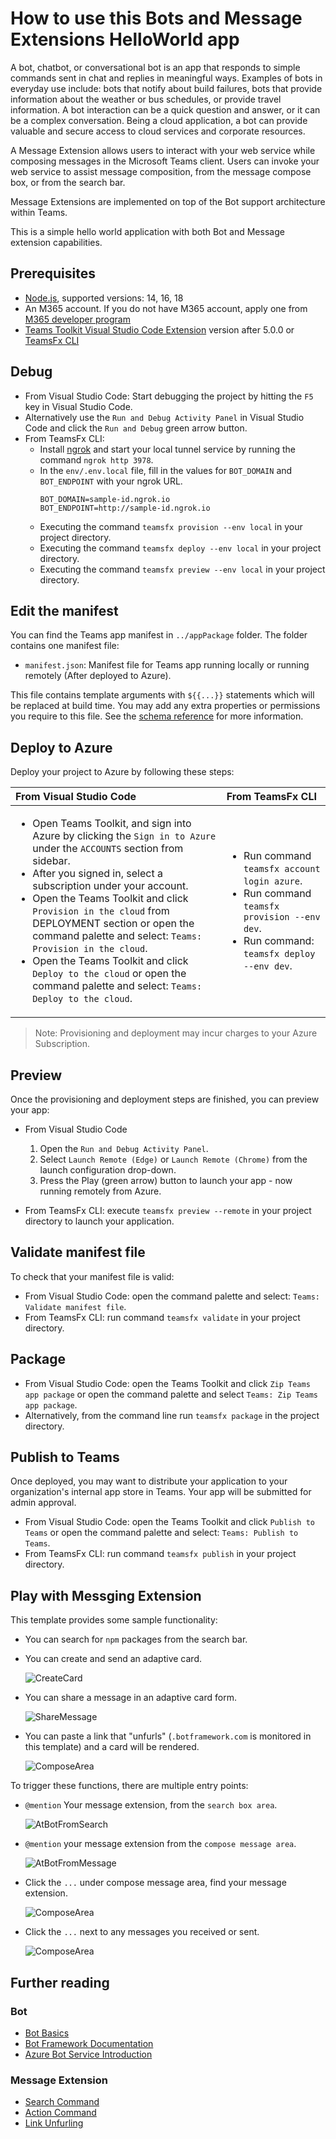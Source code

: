 # How to use this Bots and Message Extensions HelloWorld app

A bot, chatbot, or conversational bot is an app that responds to simple commands sent in chat and replies in meaningful ways. Examples of bots in everyday use include: bots that notify about build failures, bots that provide information about the weather or bus schedules, or provide travel information. A bot interaction can be a quick question and answer, or it can be a complex conversation. Being a cloud application, a bot can provide valuable and secure access to cloud services and corporate resources.

A Message Extension allows users to interact with your web service while composing messages in the Microsoft Teams client. Users can invoke your web service to assist message composition, from the message compose box, or from the search bar.

Message Extensions are implemented on top of the Bot support architecture within Teams.

This is a simple hello world application with both Bot and Message extension capabilities.

## Prerequisites

- [Node.js](https://nodejs.org/), supported versions: 14, 16, 18
- An M365 account. If you do not have M365 account, apply one from [M365 developer program](https://developer.microsoft.com/en-us/microsoft-365/dev-program)
- [Teams Toolkit Visual Studio Code Extension](https://aka.ms/teams-toolkit) version after 5.0.0 or [TeamsFx CLI](https://aka.ms/teamsfx-cli)

## Debug

- From Visual Studio Code: Start debugging the project by hitting the `F5` key in Visual Studio Code.
- Alternatively use the `Run and Debug Activity Panel` in Visual Studio Code and click the `Run and Debug` green arrow button.
- From TeamsFx CLI: 
  - Install [ngrok](https://ngrok.com/download) and start your local tunnel service by running the command `ngrok http 3978`.
  - In the `env/.env.local` file, fill in the values for `BOT_DOMAIN` and `BOT_ENDPOINT` with your ngrok URL.
    ```
    BOT_DOMAIN=sample-id.ngrok.io
    BOT_ENDPOINT=http://sample-id.ngrok.io
    ```
  - Executing the command `teamsfx provision --env local` in your project directory.
  - Executing the command `teamsfx deploy --env local` in your project directory.
  - Executing the command `teamsfx preview --env local` in your project directory.

## Edit the manifest

You can find the Teams app manifest in `../appPackage` folder. The folder contains one manifest file:
* `manifest.json`: Manifest file for Teams app running locally or running remotely (After deployed to Azure).

This file contains template arguments with `${{...}}` statements which will be replaced at build time. You may add any extra properties or permissions you require to this file. See the [schema reference](https://docs.microsoft.com/en-us/microsoftteams/platform/resources/schema/manifest-schema) for more information.

## Deploy to Azure

Deploy your project to Azure by following these steps:

| From Visual Studio Code                                                                                                                                                                                                                                                                                                                                                  | From TeamsFx CLI                                                                                                                                                                                                                    |
| :----------------------------------------------------------------------------------------------------------------------------------------------------------------------------------------------------------------------------------------------------------------------------------------------------------------------------------------------------------------------- | :---------------------------------------------------------------------------------------------------------------------------------------------------------------------------------------------------------------------------------- |
| <ul><li>Open Teams Toolkit, and sign into Azure by clicking the `Sign in to Azure` under the `ACCOUNTS` section from sidebar.</li> <li>After you signed in, select a subscription under your account.</li><li>Open the Teams Toolkit and click `Provision in the cloud` from DEPLOYMENT section or open the command palette and select: `Teams: Provision in the cloud`.</li><li>Open the Teams Toolkit and click `Deploy to the cloud` or open the command palette and select: `Teams: Deploy to the cloud`.</li></ul> | <ul> <li>Run command `teamsfx account login azure`.</li> <li>Run command `teamsfx provision --env dev`.</li> <li>Run command: `teamsfx deploy --env dev`. </li></ul> |

> Note: Provisioning and deployment may incur charges to your Azure Subscription.

## Preview

Once the provisioning and deployment steps are finished, you can preview your app:

- From Visual Studio Code

  1. Open the `Run and Debug Activity Panel`.
  1. Select `Launch Remote (Edge)` or `Launch Remote (Chrome)` from the launch configuration drop-down.
  1. Press the Play (green arrow) button to launch your app - now running remotely from Azure.

- From TeamsFx CLI: execute `teamsfx preview --remote` in your project directory to launch your application.

## Validate manifest file

To check that your manifest file is valid:

- From Visual Studio Code: open the command palette and select: `Teams: Validate manifest file`.
- From TeamsFx CLI: run command `teamsfx validate` in your project directory.

## Package

- From Visual Studio Code: open the Teams Toolkit and click `Zip Teams app package` or open the command palette and select `Teams: Zip Teams app package`.
- Alternatively, from the command line run `teamsfx package` in the project directory.

## Publish to Teams

Once deployed, you may want to distribute your application to your organization's internal app store in Teams. Your app will be submitted for admin approval.

- From Visual Studio Code: open the Teams Toolkit and click `Publish to Teams` or open the command palette and select: `Teams: Publish to Teams`.
- From TeamsFx CLI: run command `teamsfx publish` in your project directory.

## Play with Messging Extension

This template provides some sample functionality:

- You can search for `npm` packages from the search bar.

- You can create and send an adaptive card.

  ![CreateCard](./images/AdaptiveCard.png)

- You can share a message in an adaptive card form.

  ![ShareMessage](./images/ShareMessage.png)

- You can paste a link that "unfurls" (`.botframework.com` is monitored in this template) and a card will be rendered.

  ![ComposeArea](./images/LinkUnfurlingImage.png)

To trigger these functions, there are multiple entry points:

- `@mention` Your message extension, from the `search box area`.

  ![AtBotFromSearch](./images/AtBotFromSearch.png)

- `@mention` your message extension from the `compose message area`.

  ![AtBotFromMessage](./images/AtBotInMessage.png)

- Click the `...` under compose message area, find your message extension.

  ![ComposeArea](./images/ThreeDot.png)

- Click the `...` next to any messages you received or sent.

  ![ComposeArea](./images/ThreeDotOnMessage.png)

## Further reading

### Bot

- [Bot Basics](https://docs.microsoft.com/azure/bot-service/bot-builder-basics?view=azure-bot-service-4.0)
- [Bot Framework Documentation](https://docs.botframework.com/)
- [Azure Bot Service Introduction](https://docs.microsoft.com/azure/bot-service/bot-service-overview-introduction?view=azure-bot-service-4.0)

### Message Extension

- [Search Command](https://docs.microsoft.com/en-us/microsoftteams/platform/messaging-extensions/how-to/search-commands/define-search-command)
- [Action Command](https://docs.microsoft.com/en-us/microsoftteams/platform/messaging-extensions/how-to/action-commands/define-action-command)
- [Link Unfurling](https://docs.microsoft.com/en-us/microsoftteams/platform/messaging-extensions/how-to/link-unfurling?tabs=dotnet)